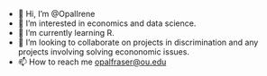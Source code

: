 - 👋 Hi, I’m @OpalIrene
- 👀 I’m interested in economics and data science.
- 🌱 I’m currently learning R.
- 💞️ I’m looking to collaborate on projects in discrimination and any projects involving solving econonomic issues.
- 📫 How to reach me opalfraser@ou.edu

<!---
OpalIrene/OpalIrene is a ✨ special ✨ repository because its `README.md` (this file) appears on your GitHub profile.
You can click the Preview link to take a look at your changes.
--->
